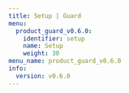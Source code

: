 ```yaml
---
title: Setup | Guard
menu:
  product_guard_v0.6.0:
    identifier: setup
    name: Setup
    weight: 30
menu_name: product_guard_v0.6.0
info:
  version: v0.6.0
---
```


